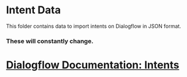 # Intent Data

This folder contains data to import intents on Dialogflow in JSON format.
### These will constantly change.

# [Dialogflow Documentation: Intents](https://cloud.google.com/dialogflow/docs/intents-overview)